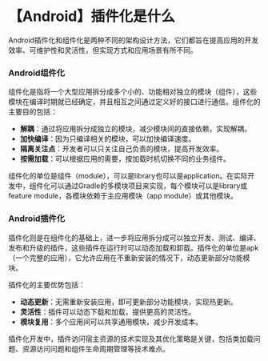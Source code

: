 # 【Android】插件化是什么

Android插件化和组件化是两种不同的架构设计方法，它们都旨在提高应用的开发效率、可维护性和灵活性，但实现方式和应用场景有所不同。

### Android组件化

组件化是指将一个大型应用拆分成多个小的、功能相对独立的模块（组件），这些模块在编译时期就已经确定，并且相互之间通过定义好的接口进行通信。组件化的主要目的包括：

- **解耦**：通过将应用拆分成独立的模块，减少模块间的直接依赖，实现解耦。
- **加快编译**：因为只编译相关的模块，可以加快编译速度。
- **隔离关注点**：开发者可以只关注自己负责的模块，提高开发效率。
- **按需加载**：可以根据应用的需要，按加载时机切换不同的业务组件。

组件化的单位是组件（module），可以是library也可以是application。在实际开发中，组件化可以通过Gradle的多模块项目来实现，每个模块可以是library或feature module，各模块依赖于主应用模块（app module）或其他模块。

### Android插件化

插件化则是在组件化的基础上，进一步将应用拆分成可以独立开发、测试、编译、发布和升级的插件，这些插件在运行时可以动态加载和卸载。插件化的单位是apk（一个完整的应用），它允许应用在不重新安装的情况下，动态更新部分功能模块。

插件化的主要优势包括：

- **动态更新**：无需重新安装应用，即可更新部分功能模块，实现热更新。
- **灵活性**：插件可以动态下载和加载，提供更高的灵活性。
- **模块复用**：多个应用间可以共享通用模块，减少开发成本。

插件化开发中，插件访问宿主资源的技术实现及其优化策略是关键，包括类加载问题、资源访问问题和组件生命周期管理等技术难点。